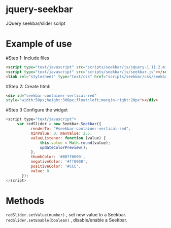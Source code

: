 # jquery-seekbar
JQuery seekbar/slider script

# Example of use

#Step 1:
Include files
```html
<script type="text/javascript" src="scripts/seekbar/js/jquery-1.11.2.min.js"></script>
<script type="text/javascript" src="scripts/seekbar/js/seekbar.js"></script>
<link rel="stylesheet" type="text/css" href="scripts/seekbar/css/seekbar.css"/>
```
#Step 2:
Create html:
```html
<div id="seekbar-container-vertical-red" 
style="width:50px;height:300px;float:left;margin-right:20px"></div>
```
#Step 3
Configure the widget
```Javascript
<script type="text/javascript">
     var redSlider = new Seekbar.Seekbar({
           renderTo: "#seekbar-container-vertical-red",
           minValue: 0, maxValue: 255,
           valueListener: function (value) {
               this.value = Math.round(value);
               updateColorPreview();
           },
           thumbColor: '#BBff0000',
           negativeColor: '#ff0000',
           positiveColor: '#CCC',
           value: 0
       });
</script>
```
# Methods
 `redSlider.setValue(number)` , set new value to a Seekbar.
 `redSlider.setEnable(boolean)` , disable/enable a Seekbar.
